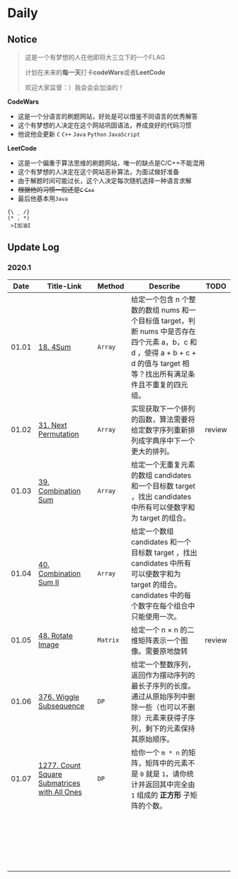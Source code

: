 # Daily

## Notice

> 这是一个有梦想的人在他即将大三立下的一个FLAG
>
> 计划在未来的**每一天**打卡**codeWars**或者**LeetCode**
>
> 欢迎大家监督：）我会会会加油的！

**CodeWars**

* 这是一个分语言的刷题网站，好处是可以借鉴不同语言的优秀解答
* 这个有梦想的人决定在这个网站巩固语法，养成良好的代码习惯
* 他说他会更新 `C` `C++` `Java` `Python` `JavaScript`

**LeetCode**

* 这是一个偏重于算法思维的刷题网站，唯一的缺点是C/C++不能混用
* 这个有梦想的人决定在这个网站恶补算法，为面试做好准备
* 由于解题时间可能过长，这个人决定每次随机选择一种语言求解
* ~~根据他的习惯一般还是`C` `C++`~~
* 最后他基本用`Java`

```
{\ _ /}
(* . *)
 >I加油I
```

## Update Log

### 2020.1

| Date  | Title-Link                                                   | Method   | Describe                                                     | TODO   |
| ----- | ------------------------------------------------------------ | -------- | ------------------------------------------------------------ | ------ |
| 01.01 | [18. 4Sum](LeetCode/202001/20200101.md)                      | `Array`  | 给定一个包含 n 个整数的数组 nums 和一个目标值 target，判断 nums 中是否存在四个元素 a，b，c 和 d ，使得 a + b + c + d 的值与 target 相等？找出所有满足条件且不重复的四元组。 |        |
| 01.02 | [31. Next Permutation](LeetCode/202001/20200102.md)          | `Array`  | 实现获取下一个排列的函数，算法需要将给定数字序列重新排列成字典序中下一个更大的排列。 | review |
| 01.03 | [39. Combination Sum](LeetCode/202001/20200103.md)           | `Array`  | 给定一个无重复元素的数组 candidates 和一个目标数 target ，找出 candidates 中所有可以使数字和为 target 的组合。 |        |
| 01.04 | [40. Combination Sum II](LeetCode/202001/20200104.md)        | `Array`  | 给定一个数组 candidates 和一个目标数 target ，找出 candidates 中所有可以使数字和为 target 的组合。candidates 中的每个数字在每个组合中只能使用一次。 |        |
| 01.05 | [48. Rotate Image](LeetCode/202001/20200105.md)              | `Matrix` | 给定一个 n × n 的二维矩阵表示一个图像。需要原地旋转          | review |
| 01.06 | [376. Wiggle Subsequence](LeetCode/202001/20200106.md)       | `DP`     | 给定一个整数序列，返回作为摆动序列的最长子序列的长度。 通过从原始序列中删除一些（也可以不删除）元素来获得子序列，剩下的元素保持其原始顺序。 |        |
| 01.07 | [1277. Count Square Submatrices with All Ones](LeetCode/202001/20200107.md) | `DP`     | 给你一个 `m * n` 的矩阵，矩阵中的元素不是 `0` 就是 `1`，请你统计并返回其中完全由 `1` 组成的 **正方形** 子矩阵的个数。 |        |
|       |                                                              |          |                                                              |        |
|       |                                                              |          |                                                              |        |
|       |                                                              |          |                                                              |        |
|       |                                                              |          |                                                              |        |
|       |                                                              |          |                                                              |        |
|       |                                                              |          |                                                              |        |
|       |                                                              |          |                                                              |        |
|       |                                                              |          |                                                              |        |
|       |                                                              |          |                                                              |        |
|       |                                                              |          |                                                              |        |
|       |                                                              |          |                                                              |        |
|       |                                                              |          |                                                              |        |
|       |                                                              |          |                                                              |        |
|       |                                                              |          |                                                              |        |
|       |                                                              |          |                                                              |        |
|       |                                                              |          |                                                              |        |
|       |                                                              |          |                                                              |        |
|       |                                                              |          |                                                              |        |
|       |                                                              |          |                                                              |        |
|       |                                                              |          |                                                              |        |
|       |                                                              |          |                                                              |        |
|       |                                                              |          |                                                              |        |

